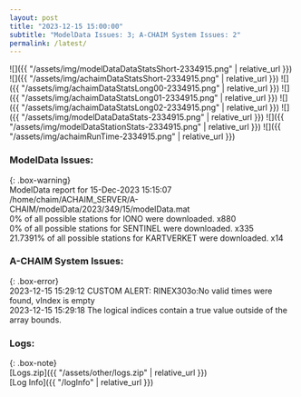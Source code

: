 ```yaml
---
layout: post
title: "2023-12-15 15:00:00"
subtitle: "ModelData Issues: 3; A-CHAIM System Issues: 2"
permalink: /latest/
---
```


![]({{ "/assets/img/modelDataDataStatsShort-2334915.png" | relative_url }})
![]({{ "/assets/img/achaimDataStatsShort-2334915.png" | relative_url }})
![]({{ "/assets/img/achaimDataStatsLong00-2334915.png" | relative_url }})
![]({{ "/assets/img/achaimDataStatsLong01-2334915.png" | relative_url }})
![]({{ "/assets/img/achaimDataStatsLong02-2334915.png" | relative_url }})
![]({{ "/assets/img/modelDataDataStats-2334915.png" | relative_url }})
![]({{ "/assets/img/modelDataStationStats-2334915.png" | relative_url }})
![]({{ "/assets/img/achaimRunTime-2334915.png" | relative_url }})


### ModelData Issues:  
  
{: .box-warning}  
 ModelData report for 15-Dec-2023 15:15:07   
 /home/chaim/ACHAIM_SERVER/A-CHAIM/modelData/2023/349/15/modelData.mat   
 0% of all possible stations for IONO were downloaded. x880   
 0% of all possible stations for SENTINEL were downloaded. x335   
 21.7391% of all possible stations for KARTVERKET were downloaded. x14   
  
### A-CHAIM System Issues:  
  
{: .box-error}  
2023-12-15 15:29:12 CUSTOM ALERT: RINEX303o:No valid times were found, vIndex is empty  
2023-12-15 15:29:18 The logical indices contain a true value outside of the array bounds.  

### Logs:  
  
{: .box-note}  
[Logs.zip]({{ "/assets/other/logs.zip" | relative_url }})  
[Log Info]({{ "/logInfo" | relative_url }})  
